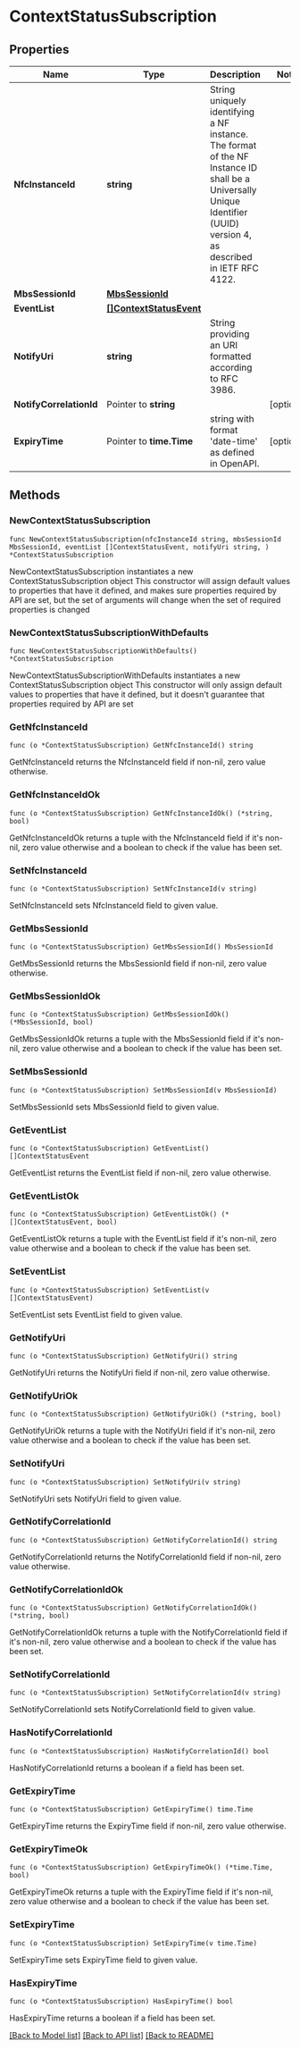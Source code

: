 # ContextStatusSubscription

## Properties

Name | Type | Description | Notes
------------ | ------------- | ------------- | -------------
**NfcInstanceId** | **string** | String uniquely identifying a NF instance. The format of the NF Instance ID shall be a  Universally Unique Identifier (UUID) version 4, as described in IETF RFC 4122.   | 
**MbsSessionId** | [**MbsSessionId**](MbsSessionId.md) |  | 
**EventList** | [**[]ContextStatusEvent**](ContextStatusEvent.md) |  | 
**NotifyUri** | **string** | String providing an URI formatted according to RFC 3986. | 
**NotifyCorrelationId** | Pointer to **string** |  | [optional] 
**ExpiryTime** | Pointer to **time.Time** | string with format &#39;date-time&#39; as defined in OpenAPI. | [optional] 

## Methods

### NewContextStatusSubscription

`func NewContextStatusSubscription(nfcInstanceId string, mbsSessionId MbsSessionId, eventList []ContextStatusEvent, notifyUri string, ) *ContextStatusSubscription`

NewContextStatusSubscription instantiates a new ContextStatusSubscription object
This constructor will assign default values to properties that have it defined,
and makes sure properties required by API are set, but the set of arguments
will change when the set of required properties is changed

### NewContextStatusSubscriptionWithDefaults

`func NewContextStatusSubscriptionWithDefaults() *ContextStatusSubscription`

NewContextStatusSubscriptionWithDefaults instantiates a new ContextStatusSubscription object
This constructor will only assign default values to properties that have it defined,
but it doesn't guarantee that properties required by API are set

### GetNfcInstanceId

`func (o *ContextStatusSubscription) GetNfcInstanceId() string`

GetNfcInstanceId returns the NfcInstanceId field if non-nil, zero value otherwise.

### GetNfcInstanceIdOk

`func (o *ContextStatusSubscription) GetNfcInstanceIdOk() (*string, bool)`

GetNfcInstanceIdOk returns a tuple with the NfcInstanceId field if it's non-nil, zero value otherwise
and a boolean to check if the value has been set.

### SetNfcInstanceId

`func (o *ContextStatusSubscription) SetNfcInstanceId(v string)`

SetNfcInstanceId sets NfcInstanceId field to given value.


### GetMbsSessionId

`func (o *ContextStatusSubscription) GetMbsSessionId() MbsSessionId`

GetMbsSessionId returns the MbsSessionId field if non-nil, zero value otherwise.

### GetMbsSessionIdOk

`func (o *ContextStatusSubscription) GetMbsSessionIdOk() (*MbsSessionId, bool)`

GetMbsSessionIdOk returns a tuple with the MbsSessionId field if it's non-nil, zero value otherwise
and a boolean to check if the value has been set.

### SetMbsSessionId

`func (o *ContextStatusSubscription) SetMbsSessionId(v MbsSessionId)`

SetMbsSessionId sets MbsSessionId field to given value.


### GetEventList

`func (o *ContextStatusSubscription) GetEventList() []ContextStatusEvent`

GetEventList returns the EventList field if non-nil, zero value otherwise.

### GetEventListOk

`func (o *ContextStatusSubscription) GetEventListOk() (*[]ContextStatusEvent, bool)`

GetEventListOk returns a tuple with the EventList field if it's non-nil, zero value otherwise
and a boolean to check if the value has been set.

### SetEventList

`func (o *ContextStatusSubscription) SetEventList(v []ContextStatusEvent)`

SetEventList sets EventList field to given value.


### GetNotifyUri

`func (o *ContextStatusSubscription) GetNotifyUri() string`

GetNotifyUri returns the NotifyUri field if non-nil, zero value otherwise.

### GetNotifyUriOk

`func (o *ContextStatusSubscription) GetNotifyUriOk() (*string, bool)`

GetNotifyUriOk returns a tuple with the NotifyUri field if it's non-nil, zero value otherwise
and a boolean to check if the value has been set.

### SetNotifyUri

`func (o *ContextStatusSubscription) SetNotifyUri(v string)`

SetNotifyUri sets NotifyUri field to given value.


### GetNotifyCorrelationId

`func (o *ContextStatusSubscription) GetNotifyCorrelationId() string`

GetNotifyCorrelationId returns the NotifyCorrelationId field if non-nil, zero value otherwise.

### GetNotifyCorrelationIdOk

`func (o *ContextStatusSubscription) GetNotifyCorrelationIdOk() (*string, bool)`

GetNotifyCorrelationIdOk returns a tuple with the NotifyCorrelationId field if it's non-nil, zero value otherwise
and a boolean to check if the value has been set.

### SetNotifyCorrelationId

`func (o *ContextStatusSubscription) SetNotifyCorrelationId(v string)`

SetNotifyCorrelationId sets NotifyCorrelationId field to given value.

### HasNotifyCorrelationId

`func (o *ContextStatusSubscription) HasNotifyCorrelationId() bool`

HasNotifyCorrelationId returns a boolean if a field has been set.

### GetExpiryTime

`func (o *ContextStatusSubscription) GetExpiryTime() time.Time`

GetExpiryTime returns the ExpiryTime field if non-nil, zero value otherwise.

### GetExpiryTimeOk

`func (o *ContextStatusSubscription) GetExpiryTimeOk() (*time.Time, bool)`

GetExpiryTimeOk returns a tuple with the ExpiryTime field if it's non-nil, zero value otherwise
and a boolean to check if the value has been set.

### SetExpiryTime

`func (o *ContextStatusSubscription) SetExpiryTime(v time.Time)`

SetExpiryTime sets ExpiryTime field to given value.

### HasExpiryTime

`func (o *ContextStatusSubscription) HasExpiryTime() bool`

HasExpiryTime returns a boolean if a field has been set.


[[Back to Model list]](../README.md#documentation-for-models) [[Back to API list]](../README.md#documentation-for-api-endpoints) [[Back to README]](../README.md)


